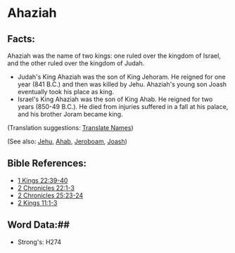 # Ahaziah #

## Facts: ##

Ahaziah was the name of two kings: one ruled over the kingdom of Israel, and the other ruled over the kingdom of Judah.

* Judah's King Ahaziah was the son of King Jehoram. He reigned for one year (841 B.C.) and then was killed by Jehu. Ahaziah's young son Joash eventually took his place as king.
* Israel's King Ahaziah was the son of King Ahab. He reigned for two years (850-49 B.C.). He died from injuries suffered in a fall at his palace, and his brother Joram became king.

(Translation suggestions: [Translate Names](rc://en/ta/man/translate/translate-names))

(See also: [Jehu](../other/jehu.md), [Ahab](../other/ahab.md), [Jeroboam](../other/jeroboam.md), [Joash](../other/joash.md))

## Bible References: ##
* [1 Kings 22:39-40](rc://en/tn/help/1ki/22/39)
* [2 Chronicles 22:1-3](rc://en/tn/help/2ch/22/01)
* [2 Chronicles 25:23-24](rc://en/tn/help/2ch/25/23)
* [2 Kings 11:1-3](rc://en/tn/help/2ki/11/01)

## Word Data:##

* Strong's: H274

